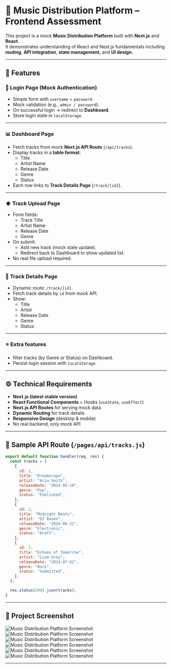 # 🎵 Music Distribution Platform – Frontend Assessment

This project is a mock **Music Distribution Platform** built with **Next.js** and **React**.  
It demonstrates understanding of React and Next.js fundamentals including **routing**, **API integration**, **state management**, and **UI design**.

---

## 🚀 Features


### 🔐 Login Page (Mock Authentication)
- Simple form with `username` + `password`.
- Mock validation (e.g., `admin / password`).
- On successful login → redirect to **Dashboard**.
- Store login state in `localStorage`.

---

### 📊 Dashboard Page
- Fetch tracks from mock **Next.js API Route** (`/api/tracks`).
- Display tracks in a **table format**:
  - Title
  - Artist Name
  - Release Date
  - Genre
  - Status
- Each row links to **Track Details Page** (`/track/[id]`).

---

### ⬆️ Track Upload Page
- Form fields:
  - Track Title
  - Artist Name
  - Release Date
  - Genre
- On submit:
  - Add new track (mock state update).
  - Redirect back to Dashboard to show updated list.
- No real file upload required.

---

### 📄 Track Details Page
- Dynamic route: `/track/[id]`.
- Fetch track details by `id` from mock API.
- Show:
  - Title
  - Artist
  - Release Date
  - Genre
  - Status

---

### ⭐ Extra features
- filter tracks (by Genre or Status) on Dashboard.
- Persist login session with `localStorage`.

---

## ⚙️ Technical Requirements
- **Next.js (latest stable version)**
- **React Functional Components** + Hooks (`useState`, `useEffect`)
- **Next.js API Routes** for serving mock data
- **Dynamic Routing** for track details
- **Responsive Design** (desktop & mobile)
- No real backend, only mock API

---




## 📡 Sample API Route (`/pages/api/tracks.js`)

```javascript
export default function handler(req, res) {
  const tracks = [
    {
      id: 1,
      title: "Dreamscape",
      artist: "Aria Smith",
      releaseDate: "2024-05-10",
      genre: "Pop",
      status: "Published",
    },
    {
      id: 2,
      title: "Midnight Beats",
      artist: "DJ Raven",
      releaseDate: "2024-06-22",
      genre: "Electronic",
      status: "Draft",
    },
    {
      id: 3,
      title: "Echoes of Tomorrow",
      artist: "Liam Grey",
      releaseDate: "2024-07-01",
      genre: "Rock",
      status: "Submitted",
    },
  ];

  res.status(200).json(tracks);
}
```
---

## 📸 Project Screenshot

![Music Distribution Platform Screenshot](https://res.cloudinary.com/do0jgbkjz/image/upload/v1758453246/vbm-admin/file_1758453246290.png)
![Music Distribution Platform Screenshot](https://res.cloudinary.com/do0jgbkjz/image/upload/v1758453247/vbm-admin/file_1758453246950.png)
![Music Distribution Platform Screenshot](https://res.cloudinary.com/do0jgbkjz/image/upload/v1758453245/vbm-admin/file_1758453244975.png)
![Music Distribution Platform Screenshot](https://res.cloudinary.com/do0jgbkjz/image/upload/v1758453245/vbm-admin/file_1758453245664.png)
![Music Distribution Platform Screenshot](https://res.cloudinary.com/do0jgbkjz/image/upload/v1758453246/vbm-admin/file_1758453246861.png)
![Music Distribution Platform Screenshot](https://res.cloudinary.com/do0jgbkjz/image/upload/v1758453247/vbm-admin/file_1758453247035.png)

---

